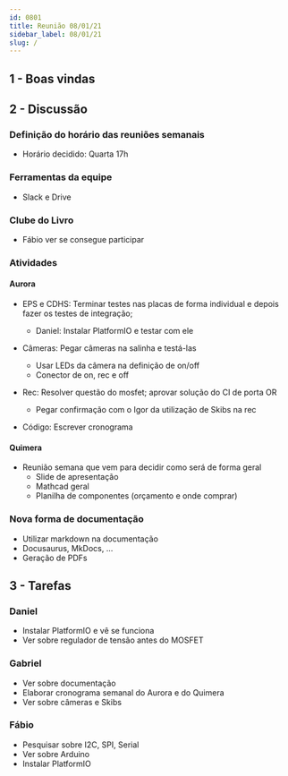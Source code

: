```yaml
---
id: 0801
title: Reunião 08/01/21
sidebar_label: 08/01/21
slug: /
---
```


## 1 - Boas vindas

## 2 - Discussão
### Definição do horário das reuniões semanais
- Horário decidido: Quarta 17h  

### Ferramentas da equipe
- Slack e Drive

### Clube do Livro
- Fábio ver se consegue participar

### Atividades
#### Aurora
- EPS e CDHS: Terminar testes nas placas de forma individual e depois fazer os testes de integração; 
    - Daniel: Instalar PlatformIO e testar com ele

- Câmeras: Pegar câmeras na salinha e testá-las 
    - Usar LEDs da câmera na definição de on/off
    - Conector de on, rec e off

- Rec: Resolver questão do mosfet; aprovar solução do CI de porta OR
    - Pegar confirmação com o Igor da utilização de Skibs na rec

- Código: Escrever cronograma

#### Quimera
- Reunião semana que vem para decidir como será de forma geral
    - Slide de apresentação
    - Mathcad geral
    - Planilha de componentes (orçamento e onde comprar)

### Nova forma de documentação
- Utilizar markdown na documentação
- Docusaurus, MkDocs, ...
- Geração de PDFs

## 3 - Tarefas
### Daniel
- Instalar PlatformIO e vê se funciona
- Ver sobre regulador de tensão antes do MOSFET 

### Gabriel
- Ver sobre documentação
- Elaborar cronograma semanal do Aurora e do Quimera
- Ver sobre câmeras e Skibs 

### Fábio
- Pesquisar sobre I2C, SPI, Serial
- Ver sobre Arduino
- Instalar PlatformIO